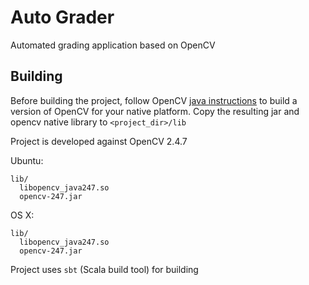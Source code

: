 # Auto Grader

Automated grading application based on OpenCV

## Building

Before building the project, follow OpenCV [java instructions](http://docs.opencv.org/doc/tutorials/introduction/desktop_java/java_dev_intro.html) to build a version of OpenCV for your native platform. Copy the resulting jar and opencv native library to `<project_dir>/lib`

Project is developed against OpenCV 2.4.7

Ubuntu:

    lib/
      libopencv_java247.so
      opencv-247.jar

OS X:

    lib/
      libopencv_java247.so
      opencv-247.jar


Project uses `sbt` (Scala build tool) for building

